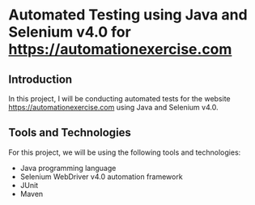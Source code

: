 # Automated Testing using Java and Selenium v4.0 for https://automationexercise.com

## Introduction
In this project, I will be conducting automated tests for the website https://automationexercise.com using Java and Selenium v4.0.

## Tools and Technologies
For this project, we will be using the following tools and technologies:
- Java programming language
- Selenium WebDriver v4.0 automation framework
- JUnit
- Maven
